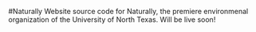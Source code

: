 #Naturally
Website source code for Naturally, the premiere environmenal organization of the University of North Texas. Will be live soon!
